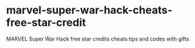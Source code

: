 # marvel-super-war-hack-cheats-free-star-credit
MARVEL Super War Hack free star credits cheats tips and codes with gifts
